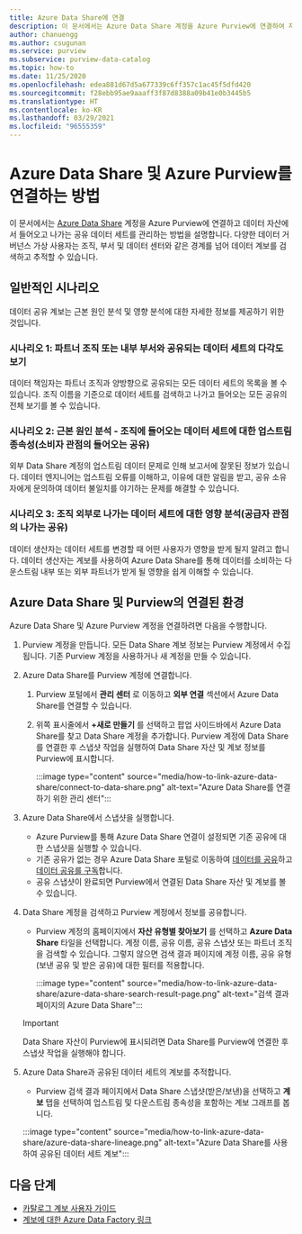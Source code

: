 ```yaml
---
title: Azure Data Share에 연결
description: 이 문서에서는 Azure Data Share 계정을 Azure Purview에 연결하여 자산을 검색하고 데이터 계보를 추적하는 방법을 설명합니다.
author: chanuengg
ms.author: csugunan
ms.service: purview
ms.subservice: purview-data-catalog
ms.topic: how-to
ms.date: 11/25/2020
ms.openlocfilehash: edea881d67d5a677339c6ff357c1ac45f5dfd420
ms.sourcegitcommit: f28ebb95ae9aaaff3f87d8388a09b41e0b3445b5
ms.translationtype: HT
ms.contentlocale: ko-KR
ms.lasthandoff: 03/29/2021
ms.locfileid: "96555359"
---
```

# <a name="how-to-connect-azure-data-share-and-azure-purview"></a>Azure Data Share 및 Azure Purview를 연결하는 방법

이 문서에서는 [Azure Data Share](../data-share/overview.md) 계정을 Azure Purview에 연결하고 데이터 자산에서 들어오고 나가는 공유 데이터 세트를 관리하는 방법을 설명합니다. 다양한 데이터 거버넌스 가상 사용자는 조직, 부서 및 데이터 센터와 같은 경계를 넘어 데이터 계보를 검색하고 추적할 수 있습니다.

## <a name="common-scenarios"></a>일반적인 시나리오

데이터 공유 계보는 근본 원인 분석 및 영향 분석에 대한 자세한 정보를 제공하기 위한 것입니다.

### <a name="scenario-1-360-view-of-datasets-shared-inout-for-a-partner-organization-or-internal-department"></a>시나리오 1: 파트너 조직 또는 내부 부서와 공유되는 데이터 세트의 다각도 보기

데이터 책임자는 파트너 조직과 양방향으로 공유되는 모든 데이터 세트의 목록을 볼 수 있습니다. 조직 이름을 기준으로 데이터 세트를 검색하고 나가고 들어오는 모든 공유의 전체 보기를 볼 수 있습니다.

### <a name="scenario-2-root-cause-analysis---upstream-dependency-on-datasets-coming-into-organization-consumer-view-of-incoming-shares"></a>시나리오 2: 근본 원인 분석 - 조직에 들어오는 데이터 세트에 대한 업스트림 종속성(소비자 관점의 들어오는 공유)

외부 Data Share 계정의 업스트림 데이터 문제로 인해 보고서에 잘못된 정보가 있습니다. 데이터 엔지니어는 업스트림 오류를 이해하고, 이유에 대한 알림을 받고, 공유 소유자에게 문의하여 데이터 불일치를 야기하는 문제를 해결할 수 있습니다.

### <a name="scenario-3-impact-analysis-on-datasets-going-outside-organization-provider-view-of-outgoing-shares"></a>시나리오 3: 조직 외부로 나가는 데이터 세트에 대한 영향 분석(공급자 관점의 나가는 공유)

데이터 생산자는 데이터 세트를 변경할 때 어떤 사용자가 영향을 받게 될지 알려고 합니다. 데이터 생산자는 계보를 사용하여 Azure Data Share를 통해 데이터를 소비하는 다운스트림 내부 또는 외부 파트너가 받게 될 영향을 쉽게 이해할 수 있습니다.

## <a name="azure-data-share-and-purview-connected-experience"></a>Azure Data Share 및 Purview의 연결된 환경

Azure Data Share 및 Azure Purview 계정을 연결하려면 다음을 수행합니다.

1. Purview 계정을 만듭니다. 모든 Data Share 계보 정보는 Purview 계정에서 수집됩니다. 기존 Purview 계정을 사용하거나 새 계정을 만들 수 있습니다.

1. Azure Data Share를 Purview 계정에 연결합니다.

    1. Purview 포털에서 **관리 센터** 로 이동하고 **외부 연결** 섹션에서 Azure Data Share를 연결할 수 있습니다.
    1. 위쪽 표시줄에서 **+새로 만들기** 를 선택하고 팝업 사이드바에서 Azure Data Share를 찾고 Data Share 계정을 추가합니다. Purview 계정에 Data Share를 연결한 후 스냅샷 작업을 실행하여 Data Share 자산 및 계보 정보를 Purview에 표시합니다.

       :::image type="content" source="media/how-to-link-azure-data-share/connect-to-data-share.png" alt-text="Azure Data Share를 연결하기 위한 관리 센터":::

1. Azure Data Share에서 스냅샷을 실행합니다.

    - Azure Purview를 통해 Azure Data Share 연결이 설정되면 기존 공유에 대한 스냅샷을 실행할 수 있습니다. 
    - 기존 공유가 없는 경우 Azure Data Share 포털로 이동하여 [데이터를 공유](../data-share/share-your-data.md)하고 [데이터 공유를 구독](../data-share/subscribe-to-data-share.md)합니다.
    - 공유 스냅샷이 완료되면 Purview에서 연결된 Data Share 자산 및 계보를 볼 수 있습니다.

1. Data Share 계정을 검색하고 Purview 계정에서 정보를 공유합니다.

    - Purview 계정의 홈페이지에서 **자산 유형별 찾아보기** 를 선택하고 **Azure Data Share** 타일을 선택합니다. 계정 이름, 공유 이름, 공유 스냅샷 또는 파트너 조직을 검색할 수 있습니다. 그렇지 않으면 검색 결과 페이지에 계정 이름, 공유 유형(보낸 공유 및 받은 공유)에 대한 필터를 적용합니다.

       :::image type="content" source="media/how-to-link-azure-data-share/azure-data-share-search-result-page.png" alt-text="검색 결과 페이지의 Azure Data Share":::

    >[!Important]
    >Data Share 자산이 Purview에 표시되려면 Data Share를 Purview에 연결한 후 스냅샷 작업을 실행해야 합니다.

1. Azure Data Share과 공유된 데이터 세트의 계보를 추적합니다.

    - Purview 검색 결과 페이지에서 Data Share 스냅샷(받은/보낸)을 선택하고 **계보** 탭을 선택하여 업스트림 및 다운스트림 종속성을 포함하는 계보 그래프를 봅니다.

    :::image type="content" source="media/how-to-link-azure-data-share/azure-data-share-lineage.png" alt-text="Azure Data Share를 사용하여 공유된 데이터 세트 계보":::

## <a name="next-steps"></a>다음 단계

- [카탈로그 계보 사용자 가이드](catalog-lineage-user-guide.md)
- [계보에 대한 Azure Data Factory 링크](how-to-link-azure-data-factory.md)
